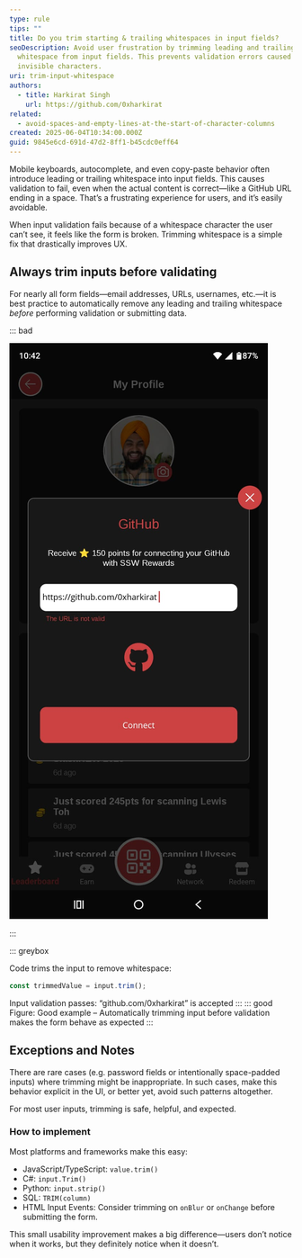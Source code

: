 ```yaml
---
type: rule
tips: ""
title: Do you trim starting & trailing whitespaces in input fields?
seoDescription: Avoid user frustration by trimming leading and trailing
  whitespace from input fields. This prevents validation errors caused by
  invisible characters.
uri: trim-input-whitespace
authors:
  - title: Harkirat Singh
    url: https://github.com/0xharkirat
related:
  - avoid-spaces-and-empty-lines-at-the-start-of-character-columns
created: 2025-06-04T10:34:00.000Z
guid: 9845e6cd-691d-47d2-8ff1-b45cdc0eff64
---
```

Mobile keyboards, autocomplete, and even copy-paste behavior often introduce leading or trailing whitespace into input fields. This causes validation to fail, even when the actual content is correct—like a GitHub URL ending in a space. That’s a frustrating experience for users, and it’s easily avoidable.

<!--endintro-->

When input validation fails because of a whitespace character the user can’t see, it feels like the form is broken. Trimming whitespace is a simple fix that drastically improves UX.

## Always trim inputs before validating

For nearly all form fields—email addresses, URLs, usernames, etc.—it is best practice to automatically remove any leading and trailing whitespace *before* performing validation or submitting data.





::: bad

![Figure: Bad Example - Keyboard autocomplete added a trailing space, causing the GitHub URL validation to fail with an error message.](bad-example-trailing-white-space-validation-failed.jpeg)

:::





::: greybox

Code trims the input to remove whitespace:

```js
const trimmedValue = input.trim();
```

Input validation passes: “github.com/0xharkirat” is accepted
:::
::: good
Figure: Good example – Automatically trimming input before validation makes the form behave as expected
:::

## Exceptions and Notes

There are rare cases (e.g. password fields or intentionally space-padded inputs) where trimming might be inappropriate. In such cases, make this behavior explicit in the UI, or better yet, avoid such patterns altogether.

For most user inputs, trimming is safe, helpful, and expected.

### How to implement

Most platforms and frameworks make this easy:

* JavaScript/TypeScript: `value.trim()`
* C#: `input.Trim()`
* Python: `input.strip()`
* SQL: `TRIM(column)`
* HTML Input Events: Consider trimming on `onBlur` or `onChange` before submitting the form.

This small usability improvement makes a big difference—users don’t notice when it works, but they definitely notice when it doesn’t.
